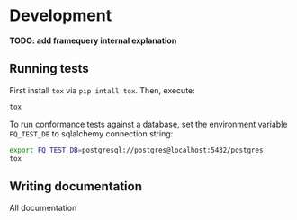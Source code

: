 # Development

**TODO: add framequery internal explanation**

## Running tests

First install `tox` via `pip intall tox`. Then, execute:

```bash
tox
```

To run conformance tests against a database, set the environment variable 
`FQ_TEST_DB` to sqlalchemy connection string:

```bash
export FQ_TEST_DB=postgresql://postgres@localhost:5432/postgres
tox
```

## Writing documentation

All documentation
